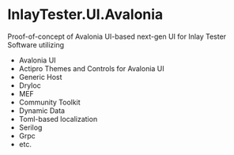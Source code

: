 # InlayTester.UI.Avalonia

Proof-of-concept of Avalonia UI-based next-gen UI for Inlay Tester Software utilizing 

- Avalonia UI
- Actipro Themes and Controls for Avalonia UI
- Generic Host
- DryIoc
- MEF
- Community Toolkit
- Dynamic Data
- Toml-based localization
- Serilog
- Grpc
- etc.
